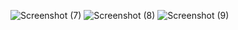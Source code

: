 

![Screenshot (7)](https://user-images.githubusercontent.com/109084924/189656182-36210734-4d86-4d8d-9dc6-0ddff169eb4b.png)
![Screenshot (8)](https://user-images.githubusercontent.com/109084924/189656204-2b32567d-8f71-4208-8803-c852f006cc34.png)
![Screenshot (9)](https://user-images.githubusercontent.com/109084924/189656221-4afae11a-d4b6-47e5-9c66-14eec483d626.png)
